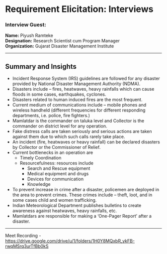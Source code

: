# **Requirement Elicitation: Interviews**

### **Interview Guest:**  
**Name:** Piyush Ramteke  
**Designation:** Research Scientist cum Program Manager  
**Organization:** Gujarat Disaster Management Institute  

---

## **Summary and Insights**

- Incident Response System (IRS) guidelines are followed for any disaster provided by National Disaster Management Authority (NDMA).
- Disasters include – fires, heatwaves, heavy rainfalls which can cause floods in some cases, earthquakes, cyclones.
- Disasters related to human induced fires are the most frequent.
- Current medium of communications include – mobile phones and wireless handheld (different frequencies for different responding departments, i.e. police, fire fighters.)
- Mamlatdar is the commander on taluka level and Collector is the commander on district level for any operation.
- Fake distress calls are taken seriously and serious actions are taken against them due to which such calls rarely take place.
- An incident (fire, heatwaves or heavy rainfall) can be declared disasters by Collector or the Commissioner of Relief.
- Current bottlenecks in an operation are
    - Timely Coordination 
    - Resourcefulness: resources include
        -	Search and Rescue equipment
        -	Medical equipment and drugs
        -	Devices for communication
        -	Knowledge
- To prevent increase in crime after a disaster, policemen are deployed in the area to prevent crimes. These crimes include – theft, loot, and in some cases child and women trafficking.
- Indian Meteorological Department publishes bulletins to create awareness against heatwaves, heavy rainfalls, etc. 
- Mamlatdars are responsible for making a ‘One-Pager Report’ after a disaster.

---

Meet Recording - https://drive.google.com/drive/u/1/folders/1H0Y8MQxbR_ykFB-rwqMSrq3urTfBb0kS